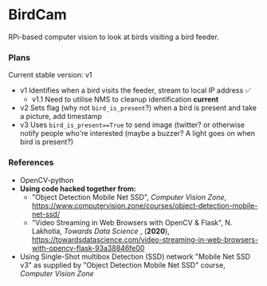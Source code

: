 # BirdCam #
RPi-based computer vision to look at birds visiting a bird feeder.
### Plans ###
Current stable version: v1

* v1 Identifies when a bird visits the feeder, stream to local IP address :white_check_mark:
	* v1.1 Need to utilise NMS to cleanup identification __current__
* v2 Sets flag (why not `bird_is_present`?) when a bird is present and take a picture, add timestamp
* v3 Uses `bird_is_present==True` to send image (twitter?  or otherwise notify people who're interested (maybe a buzzer? A light goes on when bird is present?)

### References ###
* OpenCV-python
* __Using code hacked together from:__
	* "Object Detection Mobile Net SSD", *Computer Vision Zone*, <https://www.computervision.zone/courses/object-detection-mobile-net-ssd/>
	* "Video Streaming in Web Browsers with OpenCV & Flask", N. Lakhotia, _Towards Data Science_ , (**2020**), <https://towardsdatascience.com/video-streaming-in-web-browsers-with-opencv-flask-93a38846fe00>
* Using Single-Shot multibox Detection (SSD) network "Mobile Net SSD v3" as supplied by "Object Detection Mobile Net SSD" course, *Computer Vision Zone*
